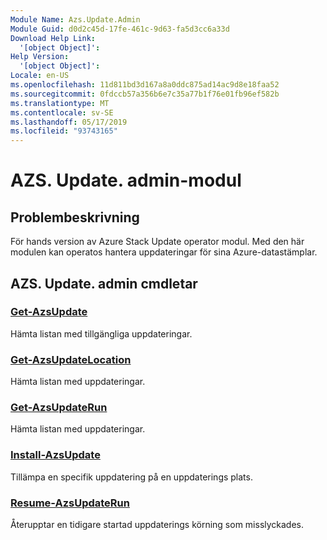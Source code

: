 ```yaml
---
Module Name: Azs.Update.Admin
Module Guid: d0d2c45d-17fe-461c-9d63-fa5d3cc6a33d
Download Help Link:
  '[object Object]': 
Help Version:
  '[object Object]': 
Locale: en-US
ms.openlocfilehash: 11d811bd3d167a8a0ddc875ad14ac9d8e18faa52
ms.sourcegitcommit: 0fdccb57a356b6e7c35a77b1f76e01fb96ef582b
ms.translationtype: MT
ms.contentlocale: sv-SE
ms.lasthandoff: 05/17/2019
ms.locfileid: "93743165"
---
```

# AZS. Update. admin-modul
## Problembeskrivning
För hands version av Azure Stack Update operator modul.  Med den här modulen kan operatos hantera uppdateringar för sina Azure-datastämplar.

## AZS. Update. admin cmdletar
### [Get-AzsUpdate](Get-AzsUpdate.md)
Hämta listan med tillgängliga uppdateringar.

### [Get-AzsUpdateLocation](Get-AzsUpdateLocation.md)
Hämta listan med uppdateringar.

### [Get-AzsUpdateRun](Get-AzsUpdateRun.md)
Hämta listan med uppdateringar.

### [Install-AzsUpdate](Install-AzsUpdate.md)
Tillämpa en specifik uppdatering på en uppdaterings plats.

### [Resume-AzsUpdateRun](Resume-AzsUpdateRun.md)
Återupptar en tidigare startad uppdaterings körning som misslyckades.

